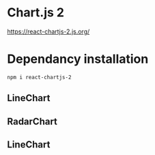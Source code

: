 # Chart.js 2
https://react-chartjs-2.js.org/

# Dependancy installation
```
npm i react-chartjs-2
```

## LineChart
## RadarChart
## LineChart